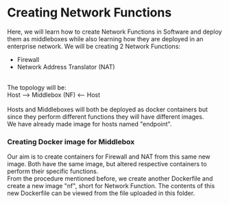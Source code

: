 # Creating Network Functions
Here, we will learn how to create Network Functions in Software and deploy them as middleboxes while also learning how they are deployed in an enterprise network.
We will be creating 2 Network Functions:
- Firewall
- Network Address Translator (NAT)
<br>
The topology will be: <br>
Host --> Middlebox (NF) <-- Host
<br><br>
Hosts and Middleboxes will both be deployed as docker containers but since they perform different functions they will have different images.
<br>
We have already made image for hosts named "endpoint".

### Creating Docker image for Middlebox
Our aim is to create containers for Firewall and NAT from this same new image. Both have the same image, but altered respective containers to perform their specific functions.
<br>
From the procedure mentioned before, we create another Dockerfile and create a new image "nf", short for Network Function. The contents of this new Dockerfile can be viewed from the file uploaded in this folder.
